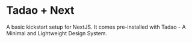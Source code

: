 # Tadao + Next

A basic kickstart setup for NextJS. It comes pre-installed with Tadao - A Minimal and Lightweight Design System.
